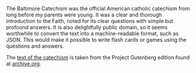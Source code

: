 The Baltimore Catechism was the official American catholic catechism from long 
before my parents were young.  It was a clear and thorough introduction to the 
Faith, noted for its clear questions with simple but profound answers.  It is 
also delightfully public domain, so it seems worthwhile to convert the text 
into a machine-readable format, such as JSON.  This would make it possible to
write flash cards or games using the questions and answers.

The [text of the catechism](GutenbergBaltimoreCatechism1.txt) is taken from the Project Gutenberg edition found at [archive.org](http://archive.org/stream/baltimorecatechi14551gut/14551.txt).
